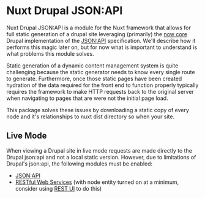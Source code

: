 # Nuxt Drupal JSON:API

Nuxt Drupal JSON:API is a module for the Nuxt framework that allows for full
static generation of a drupal site leveraging (primarily) the [now core](https://dri.es/jsonapi-lands-in-drupal-core) Drupal
implementation of the [JSON:API](https://jsonapi.org/) specification. We'll
describe how it performs this magic later on, but for now what is important to
understand is what problems this module solves.

Static generation of a dynamic content management system is quite challenging
because the static generator needs to know every single route to generate.
Furthermore, once those static pages have been created hydration of the data
required for the front end to function properly typically requires the framework
to make HTTP requests back to the original server when navigating to pages that
are were not the initial page load.

This package solves these issues by downloading a static copy of every node and
it's relationships to nuxt dist directory so when your site.

## Live Mode

When viewing a Drupal site in live mode requests are made directly to the Drupal
json:api and not a local static version. However, due to limitations of Drupal's
json:api, the following modules must be enabled:

- [JSON:API](https://www.drupal.org/project/jsonapi)
- [RESTful Web Services](https://www.drupal.org/docs/8/core/modules/rest/overview) (with node entity turned on at a minimum, consider using [REST UI](https://www.drupal.org/project/restui) to do this)
